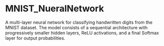 # MNIST_NueralNetwork
A multi-layer neural network for classifying handwritten digits from the MNIST dataset. The model consists of a sequential architecture with progressively smaller hidden layers, ReLU activations, and a final Softmax layer for output probabilities.
